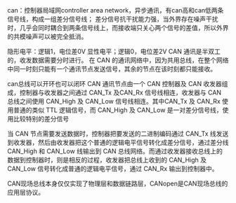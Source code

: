 can：控制器局域网controller area network，异步通讯，有can高和can低两条信号线，构成一组差分信号线；
差分信号抗干扰能力强，当外界存在噪声干扰时，几乎会同时耦合到两条信号线上，而接收端只关心两个信号的差值，所以外界的共模噪声可以被完全抵消。

隐形电平：逻辑1，电位差0V
显性电平；逻辑0，电位差2V
CAN 通讯是半双工的，收发数据需要分时进行。
在 CAN 的通讯网络中，因为共用总线，在整个网络中同一时刻只能有一个通讯节点发送信号，其余的节点在该时刻都只能接收。


can总线可以开环也可以闭环
CAN 通讯节点由一个 CAN 控制器及 CAN 收发器组成，控制器与收发器之间通过 CAN_Tx 及CAN_Rx 信号线相连，收发器与 CAN 总线之间使用 CAN_High 及 CAN_Low 信号线相连。其中CAN_Tx 及 CAN_Rx 使用普通的类似 TTL 逻辑信号，而 CAN_High 及 CAN_Low 是一对差分信号线，使用比较特别的差分信号

当 CAN 节点需要发送数据时，控制器把要发送的二进制编码通过 CAN_Tx 线发送到收发器，然后由收发器把这个普通的逻辑电平信号转化成差分信号，通过差分线 CAN_High 和 CAN_Low 线输出到 CAN 总线网络。而通过收发器接收总线上的数据到控制器时，则是相反的过程，收发器把总线上收到的 CAN_High 及 CAN_Low 信号转化成普通的逻辑电平信号，通过 CAN_Rx 输出到控制器中。

CAN现场总线本身仅仅实现了物理层和数据链路层，CANopen是CAN现场总线的应用层协议。